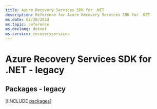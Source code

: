 ```yaml
---
title: Azure Recovery Services SDK for .NET
description: Reference for Azure Recovery Services SDK for .NET
ms.date: 02/20/2024
ms.topic: reference
ms.devlang: dotnet
ms.service: recoveryservices
---
```

# Azure Recovery Services SDK for .NET - legacy
## Packages - legacy
[!INCLUDE [packages](recovery-services-index.md)]
